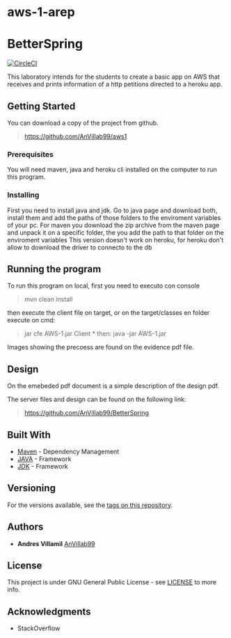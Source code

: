 # aws-1-arep
 # BetterSpring
[![CircleCI](https://circleci.com/gh/AnVillab99/BetterSpring.svg?style=svg)](https://circleci.com/gh/AnVillab99/BetterSpring)

This laboratory intends for the students to create a basic app on AWS that receives and prints information of a http petitions directed to a heroku app.

## Getting Started

You can download a copy of the project from github.
>https://github.com/AnVillab99/aws1


### Prerequisites

You will need maven, java and heroku cli installed on the computer to run this program.


### Installing

First you need to install java and jdk.
Go to java page and download both, install them and add the paths of those folders to the enviroment variables of your pc.
For maven you download the zip archive from the maven page and unpack it on a specific folder, the you add the path to that folder on the enviroment variables
This version doesn't work on heroku, for heroku don't allow to download the driver to connecto to the db


## Running the program

To run this program on local, first you need to executo con console
> mvn clean install
>
then execute the client file on target, or on the target/classes en folder execute on cmd:
> jar cfe AWS-1.jar Client *
then:
> java -jar AWS-1.jar 

Images showing the precoess are found on the evidence pdf file.

## Design

On the emebeded pdf document is a simple description of the design pdf. 

The server files and design can be found on the following link:
> https://github.com/AnVillab99/BetterSpring


## Built With

* [Maven](https://maven.apache.org/) - Dependency Management
* [JAVA](https://www.java.com/es/download) - Framework
* [JDK](https://www.oracle.com/technetwork/java/javase/downloads/jdk8-downloads-2133151.html) - Framework

## Versioning

For the versions available, see the [tags on this repository](https://github.com/AnVillab99/BetterSpring/tags). 

## Authors

* **Andres Villamil**  [AnVillab99](https://github.com/AnVillab99)


## License

This project is under GNU General Public License - see [LICENSE](https://github.com/AnVillab99/BetterSpring/blob/master/LICENSE) to more info.

## Acknowledgments

* StackOverflow



